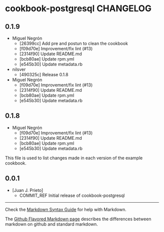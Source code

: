 cookbook-postgresql CHANGELOG
===============

## 0.1.9

  - Miguel Negrón
    - [26399cc] Add pre and postun to clean the cookbook
    - [f09d70e] Improvement/fix lint (#13)
    - [2314f90] Update README.md
    - [bcb80ae] Update rpm.yml
    - [e545b30] Update metadata.rb
  - nilsver
    - [490325c] Release 0.1.8
  - Miguel Negrón
    - [f09d70e] Improvement/fix lint (#13)
    - [2314f90] Update README.md
    - [bcb80ae] Update rpm.yml
    - [e545b30] Update metadata.rb

## 0.1.8

  - Miguel Negrón
    - [f09d70e] Improvement/fix lint (#13)
    - [2314f90] Update README.md
    - [bcb80ae] Update rpm.yml
    - [e545b30] Update metadata.rb

This file is used to list changes made in each version of the example cookbook.

0.0.1
-----
- [Juan J. Prieto]
  - COMMIT_REF Initial release of cookbook-postgresql

- - -
Check the [Markdown Syntax Guide](http://daringfireball.net/projects/markdown/syntax) for help with Markdown.

The [Github Flavored Markdown page](http://github.github.com/github-flavored-markdown/) describes the differences between markdown on github and standard markdown.
